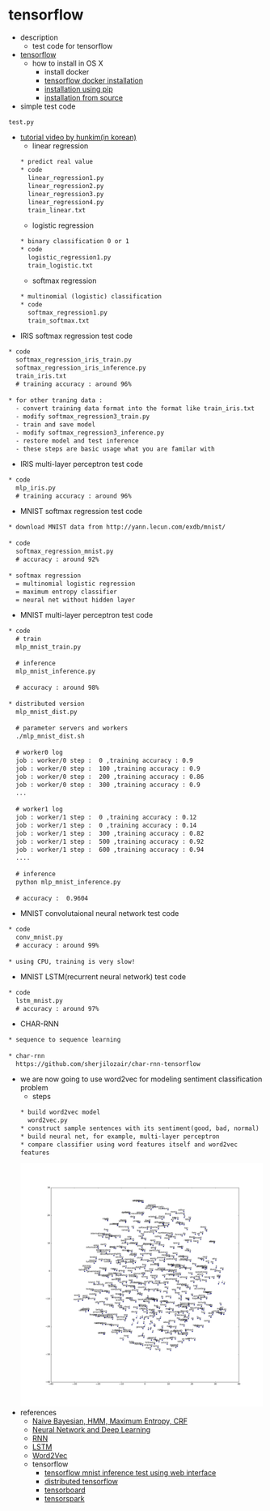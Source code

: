 # tensorflow

- description
  - test code for tensorflow
- [tensorflow](https://www.tensorflow.org/)
  - how to install in OS X
    - install docker
    - [tensorflow docker installation](https://www.tensorflow.org/versions/r0.8/get_started/os_setup.html#docker-installation)
	- [installation using pip](https://www.tensorflow.org/versions/r0.8/get_started/os_setup.html#pip-installation)
    - [installation from source](https://www.tensorflow.org/versions/r0.8/get_started/os_setup.html#installing-from-sources)
- simple test code
```
test.py
```
- [tutorial video by hunkim(in korean)](http://hunkim.github.io/ml/)
  - linear regression
  ```
  * predict real value
  * code
    linear_regression1.py
    linear_regression2.py
    linear_regression3.py
    linear_regression4.py
    train_linear.txt
  ```
  - logistic regression
  ```
  * binary classification 0 or 1
  * code
    logistic_regression1.py
    train_logistic.txt
  ```
  - softmax regression
  ```
  * multinomial (logistic) classification
  * code
    softmax_regression1.py
    train_softmax.txt
  ```
- IRIS softmax regression test code
```
* code
  softmax_regression_iris_train.py
  softmax_regression_iris_inference.py
  train_iris.txt
  # training accuracy : around 96%

* for other traning data :
  - convert training data format into the format like train_iris.txt
  - modify softmax_regression3_train.py
  - train and save model
  - modify softmax_regression3_inference.py
  - restore model and test inference
  - these steps are basic usage what you are familar with
```
- IRIS multi-layer perceptron test code
```
* code
  mlp_iris.py
  # training accuracy : around 96%
```
- MNIST softmax regression test code
```
* download MNIST data from http://yann.lecun.com/exdb/mnist/

* code
  softmax_regression_mnist.py
  # accuracy : around 92%

* softmax regression 
  = multinomial logistic regression 
  = maximum entropy classifier
  = neural net without hidden layer
```
- MNIST multi-layer perceptron test code
```
* code
  # train
  mlp_mnist_train.py

  # inference
  mlp_mnist_inference.py

  # accuracy : around 98%

* distributed version
  mlp_mnist_dist.py

  # parameter servers and workers
  ./mlp_mnist_dist.sh

  # worker0 log
  job : worker/0 step :  0 ,training accuracy : 0.9
  job : worker/0 step :  100 ,training accuracy : 0.9
  job : worker/0 step :  200 ,training accuracy : 0.86
  job : worker/0 step :  300 ,training accuracy : 0.9
  ...

  # worker1 log
  job : worker/1 step :  0 ,training accuracy : 0.12
  job : worker/1 step :  0 ,training accuracy : 0.14
  job : worker/1 step :  300 ,training accuracy : 0.82
  job : worker/1 step :  500 ,training accuracy : 0.92
  job : worker/1 step :  600 ,training accuracy : 0.94
  ....

  # inference 
  python mlp_mnist_inference.py

  # accuracy :  0.9604
```
- MNIST convolutaional neural network test code
```
* code
  conv_mnist.py
  # accuracy : around 99%

* using CPU, training is very slow!
```
- MNIST LSTM(recurrent neural network) test code
```
* code
  lstm_mnist.py
  # accuracy : around 97%
```
- CHAR-RNN
```
* sequence to sequence learning

* char-rnn
  https://github.com/sherjilozair/char-rnn-tensorflow
```
- we are now going to use word2vec for modeling sentiment classification problem
  - steps
  ```
  * build word2vec model
    word2vec.py
  * construct sample sentences with its sentiment(good, bad, normal)
  * build neural net, for example, multi-layer perceptron
  * compare classifier using word features itself and word2vec features
  ```
  ![T-SNE sample](https://github.com/dsindex/tensorflow/blob/master/tsne.png)
- references
  - [Naive Bayesian, HMM, Maximum Entropy, CRF](https://github.com/dsindex/blog/wiki/%5Bstatistics%5D-Naive-Bayesian,-HMM,-Maximum-Entropy-Model,-CRF)
  - [Neural Network and Deep Learning](https://github.com/dsindex/blog/wiki/%5Bneural-network%5D-neural-network-and-deep-learning)
  - [RNN](http://www.wildml.com/2015/09/recurrent-neural-networks-tutorial-part-1-introduction-to-rnns/)
  - [LSTM](http://colah.github.io/posts/2015-08-Understanding-LSTMs/)
  - [Word2Vec](https://github.com/dsindex/blog/wiki/%5BWord2Vec%5D-Neural-Language-Model-and-Word2Vec)
  - tensorflow
    - [tensorflow mnist inference test using web interface](https://github.com/sugyan/tensorflow-mnist)
    - [distributed tensorflow](https://www.tensorflow.org/versions/r0.8/how_tos/distributed/index.html)
    - [tensorboard]( https://www.tensorflow.org/versions/master/how_tos/summaries_and_tensorboard/index.html)
    - [tensorspark](https://github.com/adatao/tensorspark?files=1) 
